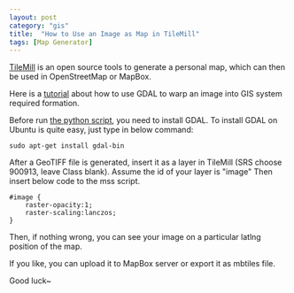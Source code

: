 ```yaml
---
layout: post
category: "gis"
title:  "How to Use an Image as Map in TileMill"
tags: [Map Generator]
---
```


[TileMill](https://www.mapbox.com/tilemill/) is an open source tools to generate a personal map, which can then be used in OpenStreetMap or MapBox.

Here is a [tutorial](http://www.macwright.org/2012/08/13/images-as-maps.html) about how to use GDAL to warp an image into GIS system required formation. 

Before run [the python script](http://haidaoxiaofei.me/d/togeo.py), you need to install GDAL. To install GDAL on Ubuntu is quite easy, just type in below command:

	sudo apt-get install gdal-bin

After a GeoTIFF file is generated, insert it as a layer in TileMill (SRS choose 900913, leave Class blank). Assume the id of your layer is "image" Then insert below code to the mss script.
	
	#image {
		raster-opacity:1;
		raster-scaling:lanczos;
	}

Then, if nothing wrong, you can see your image on a particular latlng position of the map. 

If you like, you can upload it to MapBox server or export it as mbtiles file.

Good luck~

	
